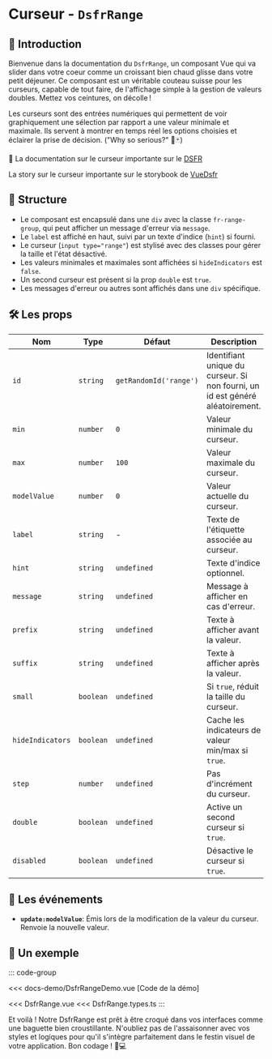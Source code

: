 # Curseur - `DsfrRange`

## 🌟 Introduction

Bienvenue dans la documentation du `DsfrRange`, un composant Vue qui va slider dans votre coeur comme un croissant bien chaud glisse dans votre petit déjeuner. Ce composant est un véritable couteau suisse pour les curseurs, capable de tout faire, de l'affichage simple à la gestion de valeurs doubles. Mettez vos ceintures, on décolle !

Les curseurs sont des entrées numériques qui permettent de voir graphiquement une sélection par rapport a une valeur minimale et maximale. Ils servent à montrer en temps réel les options choisies et éclairer la prise de décision. ("Why so serious?" 🦇🃏)

🏅 La documentation sur le curseur importante sur le [DSFR](https://www.systeme-de-design.gouv.fr/elements-d-interface/composants/bandeau-d-information-importante)

<VIcon name="vi-file-type-storybook" /> La story sur le curseur importante sur le storybook de [VueDsfr](https://storybook.vue-ds.fr/?path=/docs/composants-dsfrnotice--docs)

## 📐 Structure

- Le composant est encapsulé dans une `div` avec la classe `fr-range-group`, qui peut afficher un message d'erreur via `message`.
- Le `label` est affiché en haut, suivi par un texte d'indice (`hint`) si fourni.
- Le curseur (`input type="range"`) est stylisé avec des classes pour gérer la taille et l'état désactivé.
- Les valeurs minimales et maximales sont affichées si `hideIndicators` est `false`.
- Un second curseur est présent si la prop `double` est `true`.
- Les messages d'erreur ou autres sont affichés dans une `div` spécifique.

## 🛠️ Les props

| Nom | Type | Défaut | Description |
| --- | --- | --- | --- |
| `id` | `string` | `getRandomId('range')` | Identifiant unique du curseur. Si non fourni, un id est généré aléatoirement. |
| `min` | `number` | `0` | Valeur minimale du curseur. |
| `max` | `number` | `100` | Valeur maximale du curseur. |
| `modelValue` | `number` | `0` | Valeur actuelle du curseur. |
| `label` | `string` | - | Texte de l'étiquette associée au curseur. |
| `hint` | `string` | `undefined` | Texte d'indice optionnel. |
| `message` | `string` | `undefined` | Message à afficher en cas d'erreur. |
| `prefix` | `string` | `undefined` | Texte à afficher avant la valeur. |
| `suffix` | `string` | `undefined` | Texte à afficher après la valeur. |
| `small` | `boolean` | `undefined` | Si `true`, réduit la taille du curseur. |
| `hideIndicators` | `boolean` | `undefined` | Cache les indicateurs de valeur min/max si `true`. |
| `step` | `number` | `undefined` | Pas d'incrément du curseur. |
| `double` | `boolean` | `undefined` | Active un second curseur si `true`. |
| `disabled` | `boolean` | `undefined` | Désactive le curseur si `true`. |

## 📡 Les événements

- **`update:modelValue`**: Émis lors de la modification de la valeur du curseur. Renvoie la nouvelle valeur.

## 📝 Un exemple

::: code-group

<Story data-title="Démo" min-h="340px">
  <DsfrRangeDemo />
</Story>

<<< docs-demo/DsfrRangeDemo.vue [Code de la démo]

<<< DsfrRange.vue
<<< DsfrRange.types.ts
:::

<script setup lang="ts">
import DsfrRangeDemo from './docs-demo/DsfrRangeDemo.vue'
</script>

Et voilà ! Notre DsfrRange est prêt à être croqué dans vos interfaces comme une baguette bien croustillante. N'oubliez pas de l'assaisonner avec vos styles et logiques pour qu'il s'intègre parfaitement dans le festin visuel de votre application. Bon codage ! 🥖💻
